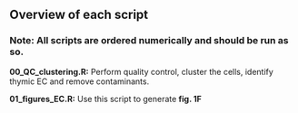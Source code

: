 ## Overview of each script

### Note: All scripts are ordered numerically and should be run as so.

**00_QC_clustering.R:** Perform quality control, cluster the cells, identify thymic EC and remove contaminants. 

**01_figures_EC.R:** Use this script to generate **fig. 1F**